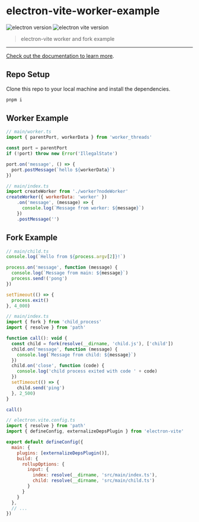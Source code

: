 # electron-vite-worker-example

![electron version](https://img.shields.io/github/package-json/dependency-version/alex8088/electron-vite-worker-example/dev/electron)
![electron vite version](https://img.shields.io/github/package-json/dependency-version/alex8088/electron-vite-worker-example/dev/electron-vite)

> electron-vite worker and fork example

---

[Check out the documentation to learn more](https://evite.netlify.app/guide/worker.html).

## Repo Setup

Clone this repo to your local machine and install the dependencies.

```bash
pnpm i
```

## Worker Example

```js
// main/worker.ts
import { parentPort, workerData } from 'worker_threads'

const port = parentPort
if (!port) throw new Error('IllegalState')

port.on('message', () => {
  port.postMessage(`hello ${workerData}`)
})
```

```js
// main/index.ts
import createWorker from './worker?nodeWorker'
createWorker({ workerData: 'worker' })
    .on('message', (message) => {
      console.log(`Message from worker: ${message}`)
    })
    .postMessage('')
```
## Fork Example

```js
// main/child.ts
console.log(`Hello from ${process.argv[2]}!`)

process.on('message', function (message) {
  console.log(`Message from main: ${message}`)
  process.send!('pong')
})

setTimeout(() => {
  process.exit()
}, 4_000)

```

```js
// main/index.ts
import { fork } from 'child_process'
import { resolve } from 'path'

function call(): void {
  const child = fork(resolve(__dirname, 'child.js'), ['child'])
  child.on('message', function (message) {
    console.log(`Message from child: ${message}`)
  })
  child.on('close', function (code) {
    console.log('child process exited with code ' + code)
  })
  setTimeout(() => {
    child.send('ping')
  }, 2_500)
}

call()
```

```js
// electron.vite.config.ts
import { resolve } from 'path'
import { defineConfig, externalizeDepsPlugin } from 'electron-vite'

export default defineConfig({
  main: {
    plugins: [externalizeDepsPlugin()],
    build: {
      rollupOptions: {
        input: {
          index: resolve(__dirname, 'src/main/index.ts'),
          child: resolve(__dirname, 'src/main/child.ts')
        }
      }
    }
  },
  // ...
})

```
